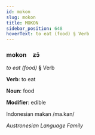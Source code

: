 ```yaml
---
id: mokon
slug: mokon
title: MOKON
sidebar_position: 648
hoverText: to eat (food) § Verb
---
```


### mokon&emsp;<span kind="abugida">ƶɔ̃</span>

*to eat (food)* **§** Verb

**Verb**: to eat

**Noun**: food

**Modifier**: edible

Indonesian makan /ma.kan/

*Austronesian Language Family*